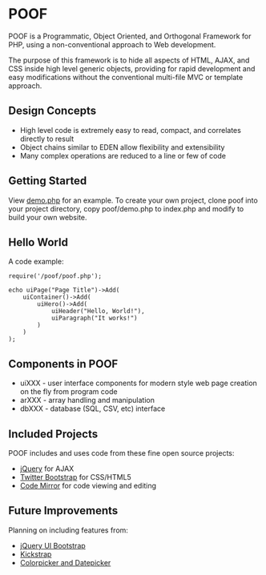 POOF
====

POOF is a Programmatic, Object Oriented, and Orthogonal Framework for PHP, using a
non-conventional approach to Web development.

The purpose of this framework is to hide all aspects of HTML, AJAX, and CSS inside high
level generic objects, providing for rapid development and easy modifications without
the conventional multi-file MVC or template approach.

Design Concepts
---------------

* High level code is extremely easy to read, compact, and correlates directly to result
* Object chains similar to EDEN allow flexibility and extensibility
* Many complex operations are reduced to a line or few of code

Getting Started
---------------

View [demo.php](https://github.com/stgnet/poof/blob/master/demo.php) for an example.  To create your own
project, clone poof into your project directory, copy poof/demo.php to index.php and modify to build
your own website.

Hello World
-----------
A code example:

	require('/poof/poof.php');

	echo uiPage("Page Title")->Add(
		uiContainer()->Add(
			uiHero()->Add(
				uiHeader("Hello, World!"),
				uiParagraph("It works!")
			)
		)
	);


Components in POOF
------------------

* uiXXX - user interface components for modern style web page creation on the fly from program code
* arXXX - array handling and manipulation
* dbXXX - database (SQL, CSV, etc) interface

Included Projects
-----------------

POOF includes and uses code from these fine open source projects:

* [jQuery](http://jquery.com) for AJAX
* [Twitter Bootstrap](http://twitter.github.com/bootstrap) for CSS/HTML5
* [Code Mirror](http://codemirror.net) for code viewing and editing


Future Improvements
-------------------

Planning on including features from:

* [jQuery UI Bootstrap](http://addyosmani.github.com/jquery-ui-bootstrap/)
* [Kickstrap](http://ajkochanowicz.github.com/Kickstrap)
* [Colorpicker and Datepicker](http://www.eyecon.ro/colorpicker-and-datepicker-for-twitter-bootstrap.htm)


